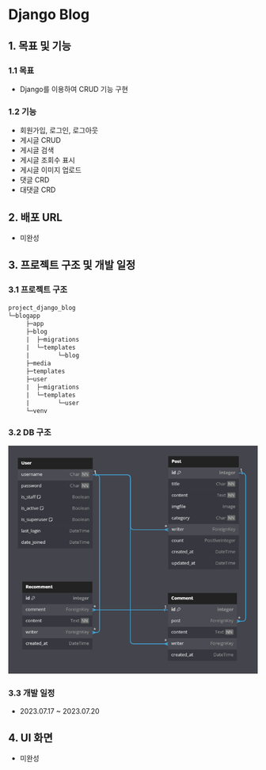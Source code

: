 # Django Blog

## 1. 목표 및 기능

### 1.1 목표
* Django를 이용하여 CRUD 기능 구현

### 1.2 기능
* 회원가입, 로그인, 로그아웃
* 게시글 CRUD
* 게시글 검색
* 게시글 조회수 표시
* 게시글 이미지 업로드
* 댓글 CRD
* 대댓글 CRD

## 2. 배포 URL
* 미완성

## 3. 프로젝트 구조 및 개발 일정

### 3.1 프로젝트 구조
```
project_django_blog
└─blogapp
     ├─app
     ├─blog
     |  ├─migrations
     |  └─templates
     |        └─blog
     ├─media
     ├─templates
     ├─user
     |  ├─migrations
     |  └─templates
     |        └─user
     └─venv
```

### 3.2 DB 구조
![DBTable](./readme_files/DB_table.PNG)

### 3.3 개발 일정
* 2023.07.17 ~ 2023.07.20

## 4. UI 화면
* 미완성